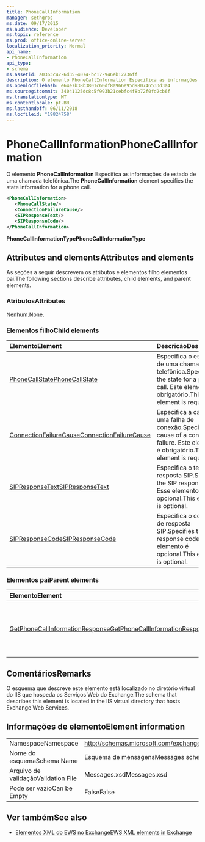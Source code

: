 ```yaml
---
title: PhoneCallInformation
manager: sethgros
ms.date: 09/17/2015
ms.audience: Developer
ms.topic: reference
ms.prod: office-online-server
localization_priority: Normal
api_name:
- PhoneCallInformation
api_type:
- schema
ms.assetid: a0363c42-6d35-4074-bc17-946eb12736ff
description: O elemento PhoneCallInformation Especifica as informações de estado de uma chamada telefônica.
ms.openlocfilehash: e64e7b38b3801c60df8a966e95d980746533d3a4
ms.sourcegitcommit: 34041125dc8c5f993b21cebfc4f8b72f0fd2cb6f
ms.translationtype: MT
ms.contentlocale: pt-BR
ms.lasthandoff: 06/11/2018
ms.locfileid: "19824758"
---
```

# <a name="phonecallinformation"></a><span data-ttu-id="706d7-103">PhoneCallInformation</span><span class="sxs-lookup"><span data-stu-id="706d7-103">PhoneCallInformation</span></span>

<span data-ttu-id="706d7-104">O elemento **PhoneCallInformation** Especifica as informações de estado de uma chamada telefônica.</span><span class="sxs-lookup"><span data-stu-id="706d7-104">The **PhoneCallInformation** element specifies the state information for a phone call.</span></span> 
  
```XML
<PhoneCallInformation>
   <PhoneCallState/>
   <ConnectionFailureCause/>
   <SIPResponseText/>
   <SIPResponseCode/>
</PhoneCallInformation>
```

 <span data-ttu-id="706d7-105">**PhoneCallInformationType**</span><span class="sxs-lookup"><span data-stu-id="706d7-105">**PhoneCallInformationType**</span></span>
## <a name="attributes-and-elements"></a><span data-ttu-id="706d7-106">Attributes and elements</span><span class="sxs-lookup"><span data-stu-id="706d7-106">Attributes and elements</span></span>

<span data-ttu-id="706d7-107">As seções a seguir descrevem os atributos e elementos filho elementos pai.</span><span class="sxs-lookup"><span data-stu-id="706d7-107">The following sections describe attributes, child elements, and parent elements.</span></span>
  
### <a name="attributes"></a><span data-ttu-id="706d7-108">Atributos</span><span class="sxs-lookup"><span data-stu-id="706d7-108">Attributes</span></span>

<span data-ttu-id="706d7-109">Nenhum.</span><span class="sxs-lookup"><span data-stu-id="706d7-109">None.</span></span>
  
### <a name="child-elements"></a><span data-ttu-id="706d7-110">Elementos filho</span><span class="sxs-lookup"><span data-stu-id="706d7-110">Child elements</span></span>

|<span data-ttu-id="706d7-111">**Elemento**</span><span class="sxs-lookup"><span data-stu-id="706d7-111">**Element**</span></span>|<span data-ttu-id="706d7-112">**Descrição**</span><span class="sxs-lookup"><span data-stu-id="706d7-112">**Description**</span></span>|
|:-----|:-----|
|[<span data-ttu-id="706d7-113">PhoneCallState</span><span class="sxs-lookup"><span data-stu-id="706d7-113">PhoneCallState</span></span>](phonecallstate.md) <br/> |<span data-ttu-id="706d7-114">Especifica o estado de uma chamada telefônica.</span><span class="sxs-lookup"><span data-stu-id="706d7-114">Specifies the state for a phone call.</span></span> <span data-ttu-id="706d7-115">Este elemento é obrigatório.</span><span class="sxs-lookup"><span data-stu-id="706d7-115">This element is required.</span></span>  <br/> |
|[<span data-ttu-id="706d7-116">ConnectionFailureCause</span><span class="sxs-lookup"><span data-stu-id="706d7-116">ConnectionFailureCause</span></span>](connectionfailurecause.md) <br/> |<span data-ttu-id="706d7-117">Especifica a causa de uma falha de conexão.</span><span class="sxs-lookup"><span data-stu-id="706d7-117">Specifies the cause of a connection failure.</span></span> <span data-ttu-id="706d7-118">Este elemento é obrigatório.</span><span class="sxs-lookup"><span data-stu-id="706d7-118">This element is required.</span></span>  <br/> |
|[<span data-ttu-id="706d7-119">SIPResponseText</span><span class="sxs-lookup"><span data-stu-id="706d7-119">SIPResponseText</span></span>](sipresponsetext.md) <br/> |<span data-ttu-id="706d7-120">Especifica o texto de resposta SIP.</span><span class="sxs-lookup"><span data-stu-id="706d7-120">Specifies the SIP response text.</span></span> <span data-ttu-id="706d7-121">Esse elemento é opcional.</span><span class="sxs-lookup"><span data-stu-id="706d7-121">This element is optional.</span></span>  <br/> |
|[<span data-ttu-id="706d7-122">SIPResponseCode</span><span class="sxs-lookup"><span data-stu-id="706d7-122">SIPResponseCode</span></span>](sipresponsecode.md) <br/> |<span data-ttu-id="706d7-123">Especifica o código de resposta SIP.</span><span class="sxs-lookup"><span data-stu-id="706d7-123">Specifies the SIP response code.</span></span> <span data-ttu-id="706d7-124">Esse elemento é opcional.</span><span class="sxs-lookup"><span data-stu-id="706d7-124">This element is optional.</span></span>  <br/> |
   
### <a name="parent-elements"></a><span data-ttu-id="706d7-125">Elementos pai</span><span class="sxs-lookup"><span data-stu-id="706d7-125">Parent elements</span></span>

|<span data-ttu-id="706d7-126">**Elemento**</span><span class="sxs-lookup"><span data-stu-id="706d7-126">**Element**</span></span>|<span data-ttu-id="706d7-127">**Descrição**</span><span class="sxs-lookup"><span data-stu-id="706d7-127">**Description**</span></span>|
|:-----|:-----|
|[<span data-ttu-id="706d7-128">GetPhoneCallInformationResponse</span><span class="sxs-lookup"><span data-stu-id="706d7-128">GetPhoneCallInformationResponse</span></span>](getphonecallinformationresponse.md) <br/> |<span data-ttu-id="706d7-129">Define uma resposta a uma solicitação de [operação GetPhoneCallInformation](getphonecallinformation-operation.md) .</span><span class="sxs-lookup"><span data-stu-id="706d7-129">Defines a response to a [GetPhoneCallInformation operation](getphonecallinformation-operation.md) request.</span></span>  <br/> |
   
## <a name="remarks"></a><span data-ttu-id="706d7-130">Comentários</span><span class="sxs-lookup"><span data-stu-id="706d7-130">Remarks</span></span>

<span data-ttu-id="706d7-131">O esquema que descreve este elemento está localizado no diretório virtual do IIS que hospeda os Serviços Web do Exchange.</span><span class="sxs-lookup"><span data-stu-id="706d7-131">The schema that describes this element is located in the IIS virtual directory that hosts Exchange Web Services.</span></span>
  
## <a name="element-information"></a><span data-ttu-id="706d7-132">Informações de elemento</span><span class="sxs-lookup"><span data-stu-id="706d7-132">Element information</span></span>

|||
|:-----|:-----|
|<span data-ttu-id="706d7-133">Namespace</span><span class="sxs-lookup"><span data-stu-id="706d7-133">Namespace</span></span>  <br/> |http://schemas.microsoft.com/exchange/services/2006/messages  <br/> |
|<span data-ttu-id="706d7-134">Nome do esquema</span><span class="sxs-lookup"><span data-stu-id="706d7-134">Schema Name</span></span>  <br/> |<span data-ttu-id="706d7-135">Esquema de mensagens</span><span class="sxs-lookup"><span data-stu-id="706d7-135">Messages schema</span></span>  <br/> |
|<span data-ttu-id="706d7-136">Arquivo de validação</span><span class="sxs-lookup"><span data-stu-id="706d7-136">Validation File</span></span>  <br/> |<span data-ttu-id="706d7-137">Messages.xsd</span><span class="sxs-lookup"><span data-stu-id="706d7-137">Messages.xsd</span></span>  <br/> |
|<span data-ttu-id="706d7-138">Pode ser vazio</span><span class="sxs-lookup"><span data-stu-id="706d7-138">Can be Empty</span></span>  <br/> |<span data-ttu-id="706d7-139">False</span><span class="sxs-lookup"><span data-stu-id="706d7-139">False</span></span>  <br/> |
   
## <a name="see-also"></a><span data-ttu-id="706d7-140">Ver também</span><span class="sxs-lookup"><span data-stu-id="706d7-140">See also</span></span>



- [<span data-ttu-id="706d7-141">Elementos XML do EWS no Exchange</span><span class="sxs-lookup"><span data-stu-id="706d7-141">EWS XML elements in Exchange</span></span>](ews-xml-elements-in-exchange.md)

